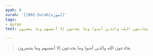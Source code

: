 ```yaml
---
ayah: 9
surah: '[[002-Surah|سورة]]'
tags:
- quran
text: يخادعون الله والذين آمنوا وما يخدعون إلا أنفسهم وما يشعرون

---
```

> يخادعون الله والذين آمنوا وما يخدعون إلا أنفسهم وما يشعرون
